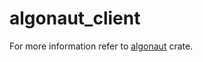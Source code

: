 # algonaut_client

For more information refer to [algonaut](https://crates.io/crates/algonaut) crate.
